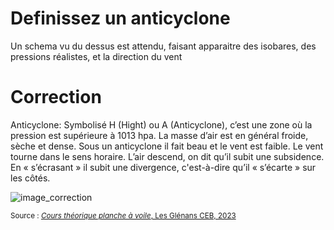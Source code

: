 ﻿# Definissez un anticyclone
  Un schema vu du dessus est attendu, faisant apparaitre des isobares, des pressions réalistes, et la direction du vent

# Correction

Anticyclone: Symbolisé H (Hight) ou A (Anticyclone), c’est une zone où la pression est supérieure à 1013 hpa. La masse d’air est en général froide, sèche et dense. Sous un anticyclone il fait beau et le vent est faible.
Le vent tourne dans le sens horaire. L’air descend, on dit qu’il subit une subsidence. En « s’écrasant » il subit une divergence, c'est-à-dire qu’il « s’écarte » sur les côtés.

![image_correction](./images/anticyclone_haut.png)


<small>Source : [*Cours théorique planche à voile*, Les Glénans CEB, 2023](https://encadrementbenevole.glenans.asso.fr/wp-content/uploads/2023/07/Cours-theorique-PAV-Version-1.pdf) </small>